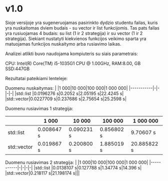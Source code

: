 # v1.0
Sioje versijoje yra sugeneruojamas pasirinkto dydzio studentu failas, kuris yra nuskaitomas dviem budais - su vector ir list funkcijomis. Tas pats failas yra rusiuojamas 4 budais: su list (1 ir 2 strategija) ir su vector (1 ir 2 strategija). Siekiant nustatyti kiekvienos funkcijos veikimo sparta yra matuojamas funkcijos nuskaitymo arba rusiavimo laikas. 

Analizei atlikti buvo naudojama kompiuteris su siais parametrais:

CPU: Intel(R) Core(TM) i5-1035G1 CPU @ 1.00GHz, RAM:8.00, GB SSD:447GB

Rezultatai pateikiami lenteleje:

Duomenu nuskaitymas:
|           |1 000|10 000|100 000|1 000 000|
|-----------|-|-|-|-|
|std::list  |0.0196276 s|0.2052 s|2.05195 s|22.4245 s|
|std::vector|0.0227709 s|0.237686 s|2.75654 s|25.2598 s|

Duomenu rusiavimas 1 strategija:

|           |1 000|10 000|100 000|1 000 000|
|-----------|-|-|-|-|
|std::list  |0.008647 s|0.090231 s|0.856802 s|9.70607 s|
|std::vector|0.019867 s|0.200800 s|1.885019 s|20.885822 s|

Duomenu rusiavimas 2 strategija:
|           |1 000|10 000|100 000|1 000 000|
|-----------|-|-|-|-|
|std::list  |0.0138107 s|0.127788 s|1.34774 s|14.396 s|
|std::vector|0.218117 s|21.198174 s|||
